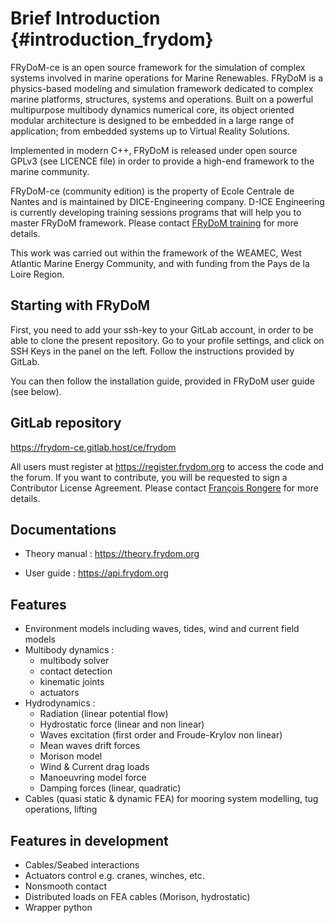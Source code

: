 Brief Introduction {#introduction_frydom}
==========================

FRyDoM-ce is an open source framework for the simulation of complex systems involved in marine 
operations for Marine Renewables.
FRyDoM is a physics-based modeling and simulation framework dedicated to complex marine platforms,
structures, systems and operations. Built on a powerful multipurpose multibody dynamics numerical 
core, its object oriented modular architecture is designed to be embedded in a large range of 
application; from embedded systems up to Virtual Reality Solutions.

Implemented in modern C++, FRyDoM is released under open source GPLv3 (see LICENCE file) in 
order to provide a high-end framework to the marine community.

FRyDoM-ce (community edition) is the property of Ecole Centrale de Nantes and is maintained by 
DICE-Engineering company. D-ICE Engineering is currently developing training sessions programs 
that will help you to master FRyDoM framework. 
Please contact <a href=mailto:frydom-training@dice-engineering.com>FRyDoM training</a> for more details.

This work was carried out within the framework of the WEAMEC, West Atlantic Marine Energy Community, 
and with funding from the Pays de la Loire Region.

Starting with FRyDoM
--------------------

First, you need to add your ssh-key to your GitLab account, in order to be able to clone the 
present repository. Go to your profile settings, and click on SSH Keys in the panel on the left.
Follow the instructions provided by GitLab.

You can then follow the installation guide, provided in FRyDoM user guide (see below).

GitLab repository
-----------------

https://frydom-ce.gitlab.host/ce/frydom

All users must register at https://register.frydom.org to access the code and the forum. 
If you want to contribute, you will be requested to sign a Contributor License Agreement. 
Please contact <a href=mailto:francois.rongere@dice-engineering.com>François Rongere</a> for more details.


Documentations
--------------

+ Theory manual : https://theory.frydom.org

+ User guide : https://api.frydom.org


Features
--------

+ Environment models including waves, tides, wind and current field models
+ Multibody dynamics :
    * multibody solver
    * contact detection
    * kinematic joints
    * actuators
+ Hydrodynamics :
    + Radiation (linear potential flow)
    + Hydrostatic force (linear and non linear)
    + Waves excitation (first order and Froude-Krylov non linear)
    + Mean waves drift forces
    + Morison model
    + Wind & Current drag loads
    + Manoeuvring model force
    + Damping forces (linear, quadratic)
+ Cables (quasi static & dynamic FEA) for mooring system modelling, tug operations, lifting

Features in development
-----------------------

+ Cables/Seabed interactions
+ Actuators control e.g. cranes, winches, etc.
+ Nonsmooth contact
+ Distributed loads on FEA cables (Morison, hydrostatic)
+ Wrapper python